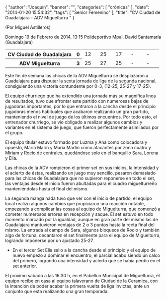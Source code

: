 {
  "author": "Joaquín", 
  "banner": "", 
  "categories": [
    "crónicas"
  ], 
  "date": "2014-01-20 15:54:32", 
  "tags": [
    "Senior Femenino"
  ], 
  "title": "CV Ciudad de Guadalajara - ADV Miguelturra "
}

(Por Miguel Astilleros)

Domingo 19 de Febrero de 2014, 13:15 Polideportivo Mpal. David Santamaría (Guadalajara)

<table>
  <tr>
    <th>CV Ciudad de Guadalajara</th><th>0</th>
    <td width="10%">12</td>
    <td width="10%">25</td>
    <td width="10%">17</td>
    <td width="10%">-</td>
    <td width="10%">-</td>
  </tr>
  <tr>
    <th width="*">ADV Miguelturra</th><th>3</th>
    <td width="10%">25</td>
    <td width="10%">27</td>
    <td width="10%">25</td>
    <td width="10%">-</td>
    <td width="10%">-</td>
  </tr>
</table>

Este fin de semana las chicas de la ADV Miguelturra se desplazaron a Guadalajara para disputar la sexta jornada de liga de la segunda nacional, consiguiendo una victoria contundente por 0-3, (12-25, 25-27 y 17-25).

El equipo churriego que ha extendido una jornada más su magnífica línea de resultados, tuvo que afrontar este partido con numerosas bajas de jugadoras importantes, por lo que entraron a la cancha desde el principio jugadoras menos habituales que acabaron realizando un gran partido, manteniendo el nivel de juego de los últimos encuentros. Por todo esto, el entrenador churriego, se vio obligado a  realizar algunos cambios y variantes en el sistema de juego, que fueron perfectamente asimilados por el grupo.

El equipo titular estuvo formado por Luzma y Ana como colocadora y opuesto, María Marín y María Martín como atacantes por zona cuatro y Miriam y Rocío de centrales, quedándose solo en el banquillo Sara, Lorena y Elia.

Las chicas de la ADV rompieron el primer set en sus inicios, la intensidad y el acierto de éstas, realizando un juego muy sencillo, pesaron demasiado para las chicas de Guadalajara que no supieron reponerse en todo el set, las ventajas desde el inicio fueron abultadas para el cuadro  miguelturreño manteniéndolas hasta el final del mismo.

La segunda manga nada tuvo que ver con el inicio de partido, el equipo local realizo algunos cambios que propiciaron una reacción notable, empezando a complicar las cosas al equipo de Miguelturra, que comenzó a cometer numerosos errores en recepción y saque. El set estuvo en todo momento marcado por la igualdad, aunque en gran parte del mismo las de Guadalajara mantuvieron ventajas de 2 o 3 puntos hasta la recta final del mismo. La entrada al campo de Sara, algunos bloqueos de Rocio y también algo de fortuna, decantaron el set finalmente para el equipo de Miguelturra, logrando imponerse por un ajustado 25-27.

- En el tercer Set  Elia salio a la cancha desde el principio y el equipo de nuevo empezo a dominar el encuentro, el parcial acabo siendo un calco del primero, logrando una  intensidad y acierto que se habia perdio en el set anterior.

El proximo sabado a las 16:30 h, en el Pabellon Municipal de Miguelturra, el equipo recibe en casa al equipo talaverano de Ciudad de la Ceramica, con la intención de poder acabar la primera vuelta de  liga invictas, ante un conjunto que esta realizando una gran temporada.   


